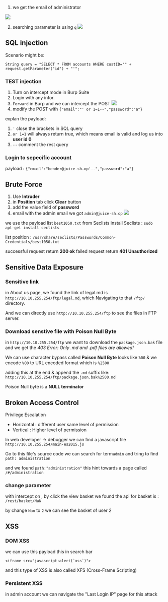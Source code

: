 1. we get the email of administrator

![](https://i.imgur.com/RipWFs6.png)

2. searching parameter is using `q`
![](https://i.imgur.com/awIaMRK.png)


## SQL injection

Scenario might be:
```
String query = "SELECT * FROM accounts WHERE custID='" + request.getParameter("id") + "'";
```
### TEST injection
1. Turn on intercept mode in Burp Suite
2. Login with any infor.
3. `Forward` in Burp and we can intercept the POST
![](https://i.imgur.com/0eMteVm.png)
4. modify the POST with `{"email":"' or 1=1--","password":"a"}`

explan the payload:
1. `'` close the brackets in SQL query
2. `or 1=1` will always return true, which means email is valid and log us into **user id 0**
3. `--` comment the rest query

### Login to sepecific account

payload : `{"email":"bender@juice-sh.op'--","password":"a"}`

## Brute Force 

1. Use **Intruder**
2. in **Position** tab click **Clear** button
3. add the value field of **password**
4. email with the admin email  we got `admin@juice-sh.op`
![](https://i.imgur.com/L27oOTl.png)

we use the payload list `best1050.txt` from Seclists
install Seclists : `sudo apt-get install seclists`

list position : `/usr/share/seclists/Passwords/Common-Credentials/best1050.txt`

successful request return **200 ok**
failed request return **401 Unauthorized**

## Sensitive Data Exposure

### Sensitive link
in About us page, we found the link of legal.md is `http://10.10.255.254/ftp/legal.md`, which Navigating to that `/ftp/` directory.

And we can directly use `http://10.10.255.254/ftp` to see the files in FTP server.

### Download senstive file with **Poison Null Byte**

in `http://10.10.255.254/ftp` we want to download the `package.json.bak` file and we get the *403 Error: Only .md and .pdf files are allowed!*

We can use character bypass called **Poison Null Byte** looks like `%00` & we encode `%00` to URL encoded format which is `%2500`

adding this at the end & append the `.md` suffix like:
`http://10.10.255.254/ftp/package.json.bak%2500.md`

Poison Null byte is a **NULL terminator**

## Broken Access Control

Privilege Escalation
* Horizontal : different user same level of permission
* Vertical : Higher level of permission

In web developer -> debugger
we can find a javascript file `http://10.10.255.254/main-es2015.js`

Go to this file's source code
we can search for term`admin` and tring to find `path: administration`

and we found `path:"administration"` this hint towards a page called `/#/administration`

### change parameter
with intercept on , by click the view basket we found the api for basket is : `/rest/basket/NaN`

by change `Nan` to `2` we can see the basket of user 2

## XSS

### DOM XSS
we can use this payload this in search bar
```
<iframe src="javascript:alert(`xss`)"> 
```

and this type of XSS is also called XFS (Cross-Frame Scripting)

### Persistent XSS
in admin account
we can navigate the "Last Login IP" page for this attack
